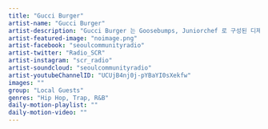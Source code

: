 ```yaml
---
title: "Gucci Burger"	
artist-name: "Gucci Burger"	
artist-description: "Gucci Burger 는 Goosebumps, Juniorchef 로 구성된 디제이/프로듀서 듀오다.  DJ Marshmello, Keith Ape, Loco, Sik-K, PNSB, Simahoy, Kramp, Simon Dominic 등 재능있고 유명한 아티스트들의 프로듀싱을 담당하며 넓은 범의 Hip Hop, Trap, R&B 등을 플레이한다."	
artist-featured-image: "noimage.png"	
artist-facebook: "seoulcommunityradio"	
artist-twitter: "Radio_SCR"	
artist-instagram: "scr_radio"	
artist-soundcloud: "seoulcommunityradio"	
artist-youtubeChannelID: "UCUjB4nj0j-pYBaYI0sXekfw"	
images: ""	
group: "Local Guests"	
genres: "Hip Hop, Trap, R&B"	
daily-motion-playlist: ""	
daily-motion-video: ""		
---
```



